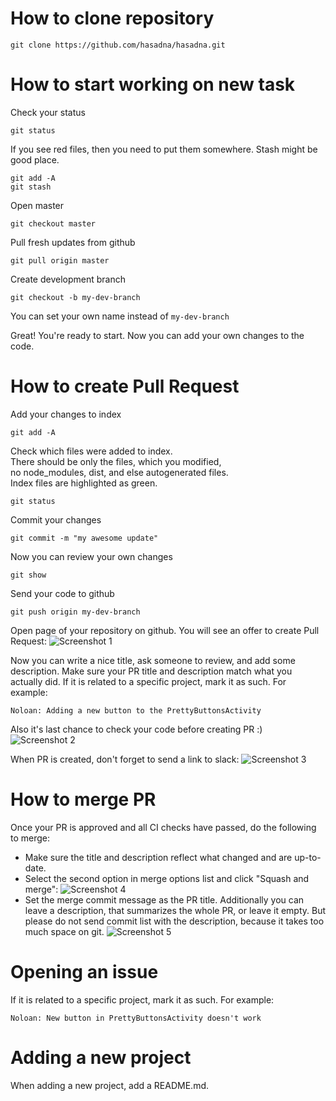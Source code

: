 # How to clone repository
```
git clone https://github.com/hasadna/hasadna.git
```

# How to start working on new task
Check your status
```
git status
```
If you see red files, then you need to put them somewhere. Stash might be good place.
```
git add -A
git stash
```
Open master
```
git checkout master
```
Pull fresh updates from github
```
git pull origin master
```
Create development branch
```
git checkout -b my-dev-branch
```
You can set your own name instead of `my-dev-branch`  

Great! You're ready to start. Now you can add your own changes to the code.

# How to create Pull Request
Add your changes to index
```
git add -A
```
Check which files were added to index.  
There should be only the files, which you modified,  
no node_modules, dist, and else autogenerated files.  
Index files are highlighted as green.
```
git status
```
Commit your changes
```
git commit -m "my awesome update"
```
Now you can review your own changes
```
git show
```
Send your code to github
```
git push origin my-dev-branch
```

Open page of your repository on github. You will see an offer to create Pull Request:
![Screenshot 1](https://i.imgur.com/ChTkwOt.png)

Now you can write a nice title, ask someone to review, and add some description.
Make sure your PR title and description match what you actually did. If it is related to a specific project, mark it as such. For example:

`Noloan: Adding a new button to the PrettyButtonsActivity`

Also it's last chance to check your code before creating PR :)
![Screenshot 2](https://i.imgur.com/lIvipvz.png)

When PR is created, don't forget to send a link to slack:
![Screenshot 3](https://i.imgur.com/eA1zFQt.png)

# How to merge PR
Once your PR is approved and all CI checks have passed, do the following to merge:
* Make sure the title and description reflect what changed and are up-to-date.
* Select the second option in merge options list and click "Squash and merge":
![Screenshot 4](https://i.imgur.com/Lne6GbI.png)
* Set the merge commit message as the PR title. Additionally you can leave a description, that summarizes the whole PR, or leave it empty. But please do not send commit list with the description, because it takes too much space on git.
![Screenshot 5](https://i.imgur.com/ZuiGruB.png)

# Opening an issue
If it is related to a specific project, mark it as such. For example:

`Noloan: New button in PrettyButtonsActivity doesn't work`

# Adding a new project
When adding a new project, add a README.md.
